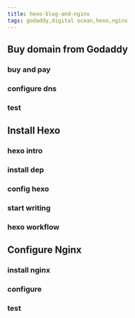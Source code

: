 ```yaml
---
title: hexo-blog-and-nginx
tags: godaddy,digital ocean,hexo,nginx
---
```


## Buy domain from Godaddy

### buy and pay

### configure dns

### test


## Install Hexo

### hexo intro

### install dep

### config hexo

### start writing

### hexo workflow


## Configure Nginx

### install nginx

### configure

### test
